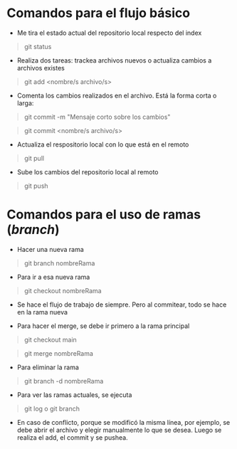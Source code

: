 # Comandos para el flujo básico

* Me tira el estado actual del repositorio local respecto del index
>git status

* Realiza dos tareas: trackea archivos nuevos o actualiza cambios a archivos existes
>git add <nombre/s archivo/s> 

* Comenta los cambios realizados en el archivo. Está la forma corta o larga:
>git commit -m "Mensaje corto sobre los cambios"

>git commit <nombre/s archivo/s>

* Actualiza el respositorio local con lo que está en el remoto
>git pull 

* Sube los cambios del repositorio local al remoto
>git push 


# Comandos para el uso de ramas (*branch*)

* Hacer una nueva rama
>git branch nombreRama

* Para ir a esa nueva rama
>git checkout nombreRama

* Se hace el flujo de trabajo de siempre. Pero al commitear, todo se hace en la rama nueva

* Para hacer el merge, se debe ir primero a la rama principal
>git checkout main

>git merge nombreRama

* Para eliminar la rama
>git branch -d nombreRama


* Para ver las ramas actuales, se ejecuta
>git log
o
>git branch



* En caso de conflicto, porque se modificó la misma línea, por ejemplo, se debe abrir el archivo
y elegir manualmente lo que se desea. Luego se realiza el add, el commit y se pushea.
